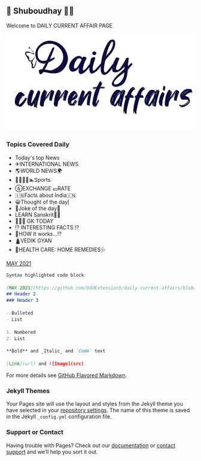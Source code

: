 ## 🌄 Shuboudhay 🙏🏻

Welcome to DAILY CURRENT AFFAIR PAGE

![Image](daily-caa.jpg)

### Topics Covered Daily

+ Today's top News
+ ✈INTERNATIONAL NEWS
+ 🌎WORLD NEWS🌍
+ 🚣🚴🏇🏁🏊Sports
+ EXCHANGE 💷RATE
+ 🇮🇳Facts about India🇮🇳
+ 😀Thought of the day
+ Joke of the day
+ LEARN Sanskrit🙏🏻
+ 💁🏻‍♂️ GK TODAY
+ ⁉ INTERESTING FACTS ⁉
+ 🤔HOW It works...⁉️
+ 🛕VEDIK GYAN
+ 🧬HEALTH CARE: HOME REMEDIES🩺

[MAY 2021](https://github.com/OddExtension5/daily-current-affairs/blob/main/MAY-2021.md)

```markdown
Syntax highlighted code block

[MAY 2021](https://github.com/OddExtension5/daily-current-affairs/blob/main/MAY-2021.md)
## Header 2
### Header 3

- Bulleted
- List

1. Numbered
2. List

**Bold** and _Italic_ and `Code` text

[Link](url) and ![Image](src)
```

For more details see [GitHub Flavored Markdown](https://guides.github.com/features/mastering-markdown/).

### Jekyll Themes

Your Pages site will use the layout and styles from the Jekyll theme you have selected in your [repository settings](https://github.com/OddExtension5/current-affairs-daily/settings/pages). The name of this theme is saved in the Jekyll `_config.yml` configuration file.

### Support or Contact

Having trouble with Pages? Check out our [documentation](https://docs.github.com/categories/github-pages-basics/) or [contact support](https://support.github.com/contact) and we’ll help you sort it out.
